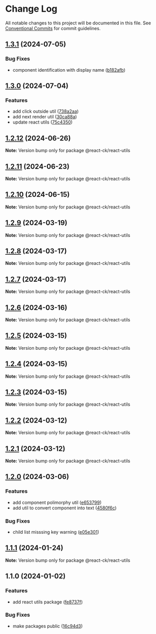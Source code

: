 # Change Log

All notable changes to this project will be documented in this file.
See [Conventional Commits](https://conventionalcommits.org) for commit guidelines.

## [1.3.1](https://github.com/abelflopes/react-ck/compare/@react-ck/react-utils@1.3.0...@react-ck/react-utils@1.3.1) (2024-07-05)


### Bug Fixes

* component identification with display name ([b182afb](https://github.com/abelflopes/react-ck/commit/b182afb3468d0ca00d9923f05d678bc8db8492f0))



## [1.3.0](https://github.com/abelflopes/react-ck/compare/@react-ck/react-utils@1.2.12...@react-ck/react-utils@1.3.0) (2024-07-04)


### Features

* add click outside util ([738a2aa](https://github.com/abelflopes/react-ck/commit/738a2aab13db43fbe4a64f41030ec40fd6fa7074))
* add next render util ([30ca88a](https://github.com/abelflopes/react-ck/commit/30ca88a03ec1c760097331a4f48857b0d7b017d2))
* update react utils ([75c4350](https://github.com/abelflopes/react-ck/commit/75c43505ddba5382cc71e619588764abf179d84f))



## [1.2.12](https://github.com/abelflopes/react-ck/compare/@react-ck/react-utils@1.2.11...@react-ck/react-utils@1.2.12) (2024-06-26)

**Note:** Version bump only for package @react-ck/react-utils





## [1.2.11](https://github.com/abelflopes/react-ck/compare/@react-ck/react-utils@1.2.10...@react-ck/react-utils@1.2.11) (2024-06-23)

**Note:** Version bump only for package @react-ck/react-utils





## [1.2.10](https://github.com/abelflopes/react-ck/compare/@react-ck/react-utils@1.2.9...@react-ck/react-utils@1.2.10) (2024-06-15)

**Note:** Version bump only for package @react-ck/react-utils





## [1.2.9](https://github.com/abelflopes/react-ck/compare/@react-ck/react-utils@1.2.8...@react-ck/react-utils@1.2.9) (2024-03-19)

**Note:** Version bump only for package @react-ck/react-utils





## [1.2.8](https://github.com/abelflopes/react-ck/compare/@react-ck/react-utils@1.2.7...@react-ck/react-utils@1.2.8) (2024-03-17)

**Note:** Version bump only for package @react-ck/react-utils





## [1.2.7](https://github.com/abelflopes/react-ck/compare/@react-ck/react-utils@1.2.6...@react-ck/react-utils@1.2.7) (2024-03-17)

**Note:** Version bump only for package @react-ck/react-utils





## [1.2.6](https://github.com/abelflopes/react-ck/compare/@react-ck/react-utils@1.2.5...@react-ck/react-utils@1.2.6) (2024-03-16)

**Note:** Version bump only for package @react-ck/react-utils





## [1.2.5](https://github.com/abelflopes/react-ck/compare/@react-ck/react-utils@1.2.4...@react-ck/react-utils@1.2.5) (2024-03-15)

**Note:** Version bump only for package @react-ck/react-utils





## [1.2.4](https://github.com/abelflopes/react-ck/compare/@react-ck/react-utils@1.2.3...@react-ck/react-utils@1.2.4) (2024-03-15)

**Note:** Version bump only for package @react-ck/react-utils





## [1.2.3](https://github.com/abelflopes/react-ck/compare/@react-ck/react-utils@1.2.2...@react-ck/react-utils@1.2.3) (2024-03-15)

**Note:** Version bump only for package @react-ck/react-utils





## [1.2.2](https://github.com/abelflopes/react-ck/compare/@react-ck/react-utils@1.2.1...@react-ck/react-utils@1.2.2) (2024-03-12)

**Note:** Version bump only for package @react-ck/react-utils





## [1.2.1](https://github.com/abelflopes/react-ck/compare/@react-ck/react-utils@1.2.0...@react-ck/react-utils@1.2.1) (2024-03-12)

**Note:** Version bump only for package @react-ck/react-utils





## [1.2.0](https://github.com/abelflopes/react-ck/compare/@react-ck/react-utils@1.1.1...@react-ck/react-utils@1.2.0) (2024-03-06)


### Features

* add component polimorphy util ([e653799](https://github.com/abelflopes/react-ck/commit/e65379984d022ca716a3b040aae03aa65528fcaa))
* add util to convert component into text ([4580f6c](https://github.com/abelflopes/react-ck/commit/4580f6c4630d179b2dda084cfaa04c518f551efc))


### Bug Fixes

* child list misssing key warning ([e05e301](https://github.com/abelflopes/react-ck/commit/e05e3019493b01bf492aa13de775adc7891faa35))



## [1.1.1](https://github.com/abelflopes/react-ck/compare/@react-ck/react-utils@1.1.0...@react-ck/react-utils@1.1.1) (2024-01-24)

**Note:** Version bump only for package @react-ck/react-utils





## 1.1.0 (2024-01-02)


### Features

* add react utils package ([fe8737f](https://github.com/abelflopes/react-ck/commit/fe8737f2bf784a0b42111a03980112fa3d4f0795))


### Bug Fixes

* make packages public ([16c94d3](https://github.com/abelflopes/react-ck/commit/16c94d3bd288a46084896f7fa6f2be33a3609e4f))
